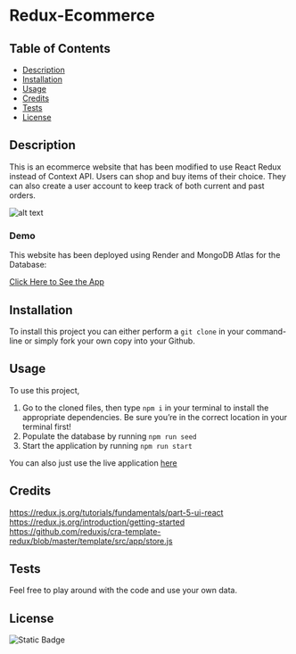 # Redux-Ecommerce

## Table of Contents

- [Description](#description)
- [Installation](#installation)
- [Usage](#usage)
- [Credits](#credits)
- [Tests](#tests)
- [License](#license)

## Description

This is an ecommerce website that has been modified to use React Redux instead of Context API.
Users can shop and buy items of their choice. They can also create a user account to keep track of both current and past orders.

![alt text](./images/Screenshot%202024-05-22%20at%206.44.58 PM.png)

### Demo

This website has been deployed using Render and MongoDB Atlas for the Database:

[Click Here to See the App](https://state-ecommerce-4.onrender.com/)

## Installation

To install this project you can either perform a `git clone` in your command-line or simply fork your own copy into your Github.

## Usage

To use this project,

1.  Go to the cloned files, then type `npm i` in your terminal to install the appropriate dependencies. Be sure you’re in the correct location in your terminal first!
2.  Populate the database by running `npm run seed`
3.  Start the application by running `npm run start`

You can also just use the live application [here](https://state-ecommerce-4.onrender.com/)

## Credits

https://redux.js.org/tutorials/fundamentals/part-5-ui-react
https://redux.js.org/introduction/getting-started
https://github.com/reduxjs/cra-template-redux/blob/master/template/src/app/store.js

## Tests

Feel free to play around with the code and use your own data.

## License

![Static Badge](https://img.shields.io/badge/MIT-blue)
